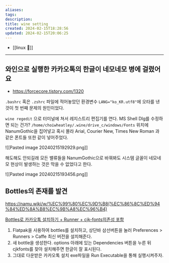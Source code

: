 ```yaml
---
aliases: 
tags: 
description:
title: wine setting
created: 2024-02-15T18:28:56
updated: 2024-02-15T20:06:25
---
```

- [[linux 🐧]]
---

## 와인으로 실행한 카카오톡의 한글이 네모네모 병에 걸렸어요

- <https://forcecore.tistory.com/1320>

`.bashrc` 혹은 `.zshrc` 파일에 적어놓았던 환경변수 `LANG="ko_KR.utf8"`에 오타를 낸 것이 첫 번째 문제의 원인이었다.

`wine regedit` 으로 터미널에 쳐서 레지스트리 편집기를 연다. MS Shell Dlg를 수정하면 되는 건가? `/home/choiwheatley/.wine/drive_c/windows/Fonts` 위치에 NanumGothic을 집어넣고 혹시 몰라 Arial, Courier New, Times New Roman 과 같은 폰트들 또한 같이 넣어주었다.

![[Pasted image 20240215192929.png]]

해도해도 안되길래 모든 밸류들을 NanumGothic으로 바꿔봐도 시스템 글꼴이 네모네모 현상이 발생하는 것은 막을 수 없었다고 한다.

![[Pasted image 20240215193456.png]]

## Bottles의 존재를 발견

<https://namu.wiki/w/%EC%99%80%EC%9D%B8(%EC%86%8C%ED%94%84%ED%8A%B8%EC%9B%A8%EC%96%B4)>

[Bottles로 카카오톡 설치하기 + Runner + cjk-fonts의존성 포함](https://zuni.kim/posts/linux-install-kakaotalk/)

1. Flatpak을 사용하여 bottles를 설치하고, 상단바 삼선버튼을 눌러 Preferences > Runners > Caffe 최신 버전을 설치해준다.
2. 새 bottle을 생성한다. options 아래에 있는 Dependencies 버튼을 누른 뒤 cjkfonts를 찾아 설치해주면 한글이 잘 표시된다.
3. 그대로 다운받은 카카오톡 설치 exe파일을 Run Executable을 통해 실행시켜주자.
